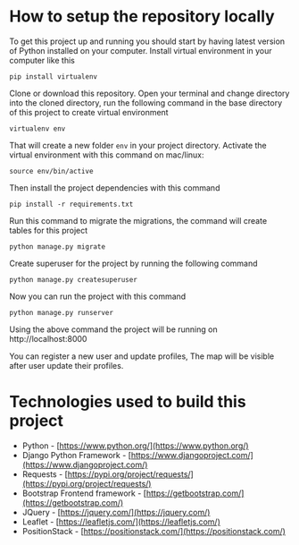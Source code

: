 # How to setup the repository locally
To get this project up and running you should start by having latest version of Python installed on your computer. Install virtual environment in your computer like this
```
pip install virtualenv
```

Clone or download this repository. Open your terminal and change directory into the cloned directory, run the following command in the base directory of this project to create virtual environment

```
virtualenv env
```

That will create a new folder `env` in your project directory. Activate the virtual environment with this command on mac/linux:

```
source env/bin/active
```

Then install the project dependencies with this command

```
pip install -r requirements.txt
```

Run this command to migrate the migrations, the command will create tables for this project

```
python manage.py migrate
```

Create superuser for the project by running the following command

```
python manage.py createsuperuser
```

Now you can run the project with this command

```
python manage.py runserver
```

Using the above command the project will be running on http://localhost:8000

You can register a new user and update profiles, The map will be visible after user update their profiles.

# Technologies used to build this project
- Python - [https://www.python.org/](https://www.python.org/)
- Django Python Framework - [https://www.djangoproject.com/](https://www.djangoproject.com/)
- Requests - [https://pypi.org/project/requests/](https://pypi.org/project/requests/)
- Bootstrap Frontend framework - [https://getbootstrap.com/](https://getbootstrap.com/)
- JQuery - [https://jquery.com/](https://jquery.com/)
- Leaflet - [https://leafletjs.com/](https://leafletjs.com/)
- PositionStack - [https://positionstack.com/](https://positionstack.com/)
